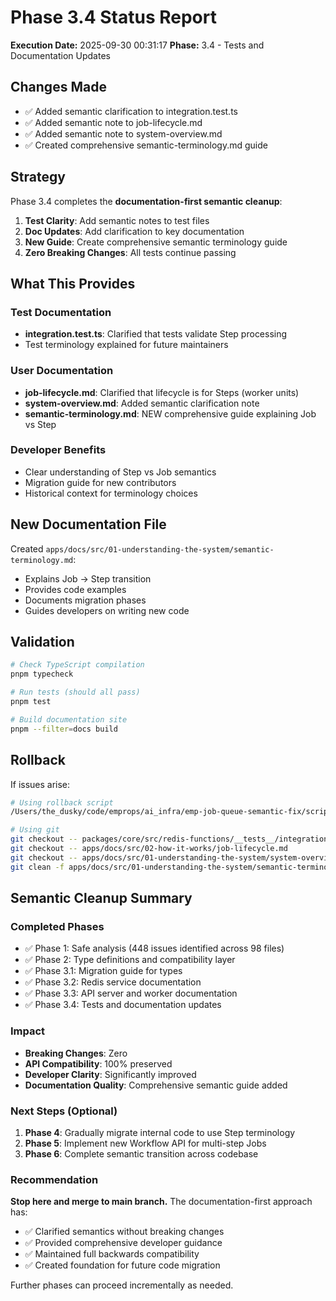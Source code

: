 # Phase 3.4 Status Report

**Execution Date:** 2025-09-30 00:31:17
**Phase:** 3.4 - Tests and Documentation Updates

## Changes Made

- ✅ Added semantic clarification to integration.test.ts
- ✅ Added semantic note to job-lifecycle.md
- ✅ Added semantic note to system-overview.md
- ✅ Created comprehensive semantic-terminology.md guide


## Strategy

Phase 3.4 completes the **documentation-first semantic cleanup**:

1. **Test Clarity**: Add semantic notes to test files
2. **Doc Updates**: Add clarification to key documentation
3. **New Guide**: Create comprehensive semantic terminology guide
4. **Zero Breaking Changes**: All tests continue passing

## What This Provides

### Test Documentation
- **integration.test.ts**: Clarified that tests validate Step processing
- Test terminology explained for future maintainers

### User Documentation
- **job-lifecycle.md**: Clarified that lifecycle is for Steps (worker units)
- **system-overview.md**: Added semantic clarification note
- **semantic-terminology.md**: NEW comprehensive guide explaining Job vs Step

### Developer Benefits
- Clear understanding of Step vs Job semantics
- Migration guide for new contributors
- Historical context for terminology choices

## New Documentation File

Created `apps/docs/src/01-understanding-the-system/semantic-terminology.md`:
- Explains Job → Step transition
- Provides code examples
- Documents migration phases
- Guides developers on writing new code

## Validation

```bash
# Check TypeScript compilation
pnpm typecheck

# Run tests (should all pass)
pnpm test

# Build documentation site
pnpm --filter=docs build
```

## Rollback

If issues arise:

```bash
# Using rollback script
/Users/the_dusky/code/emprops/ai_infra/emp-job-queue-semantic-fix/scripts/semantic-cleanup/backups/phase3_4_20250930_003117/rollback.sh

# Using git
git checkout -- packages/core/src/redis-functions/__tests__/integration.test.ts
git checkout -- apps/docs/src/02-how-it-works/job-lifecycle.md
git checkout -- apps/docs/src/01-understanding-the-system/system-overview.md
git clean -f apps/docs/src/01-understanding-the-system/semantic-terminology.md
```

## Semantic Cleanup Summary

### Completed Phases
- ✅ Phase 1: Safe analysis (448 issues identified across 98 files)
- ✅ Phase 2: Type definitions and compatibility layer
- ✅ Phase 3.1: Migration guide for types
- ✅ Phase 3.2: Redis service documentation
- ✅ Phase 3.3: API server and worker documentation
- ✅ Phase 3.4: Tests and documentation updates

### Impact
- **Breaking Changes**: Zero
- **API Compatibility**: 100% preserved
- **Developer Clarity**: Significantly improved
- **Documentation Quality**: Comprehensive semantic guide added

### Next Steps (Optional)
1. **Phase 4**: Gradually migrate internal code to use Step terminology
2. **Phase 5**: Implement new Workflow API for multi-step Jobs
3. **Phase 6**: Complete semantic transition across codebase

### Recommendation
**Stop here and merge to main branch.** The documentation-first approach has:
- ✅ Clarified semantics without breaking changes
- ✅ Provided comprehensive developer guidance
- ✅ Maintained full backwards compatibility
- ✅ Created foundation for future code migration

Further phases can proceed incrementally as needed.
